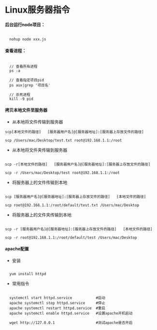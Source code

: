 # Linux服务器指令
#### 后台运行node项目：
<pre><code>
  nohup node xxx.js
</pre></code>

#### 查看进程：
<pre><code>
  // 查看所有进程
  ps -a

  // 查看指定项目pid
  ps aux|grep '项目名'

  // 杀死进程
  kill -9 pid
</pre></code>


#### 拷贝本地文件至服务器
- 从本地将文件传输到服务器
```
scp[本地文件的路径]   [服务器用户名]@[服务器地址]:[服务器上存放文件的路径]

scp /Users/mac/Desktop/test.txt root@192.168.1.1:/root
```
- 从本地将文件夹传输到服务器
<pre><code>
scp -r[本地文件的路径]   [服务器用户名]@[服务器地址]:[服务器上存放文件的路径]

scp -r /Users/mac/Desktop/test root@192.168.1.1:/root
</pre></code>

- 将服务器上的文件传输到本地
<pre><code>
scp [服务器用户名]@[服务器地址]:[服务器上存放文件的路径]   [本地文件的路径]

scp root@192.168.1.1:/root/default/test.txt /Users/mac/Desktop
</pre></code>

- 将服务器上的文件夹传输到本地
<pre><code>
scp -r [服务器用户名]@[服务器地址]:[服务器上存放文件的路径]   [本地文件的路径]

scp -r root@192.168.1.1:/root/default/test /Users/mac/Desktop
</pre></code>

#### apache配置
- 安装
<pre><code>
  yum install httpd
</pre></code>

- 常用指令
<pre><code>
  systemctl start httpd.service           #启动
  apache systemctl stop httpd.service     #停止
  apache systemctl restart httpd.service  #重启
  apache systemctl enable httpd.service   #设置apache开机启动

  wget http://127.0.0.1                   #测试apache是否开启
</pre></code>
